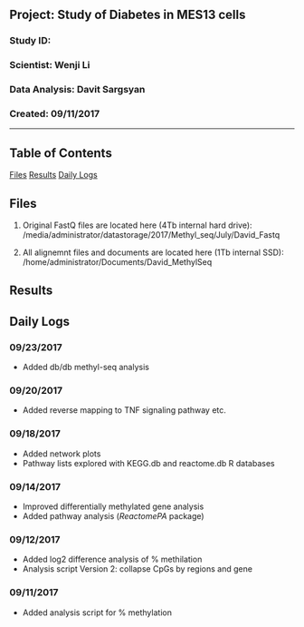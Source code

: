 ##  Project: Study of Diabetes in MES13 cells
### Study ID: 
### Scientist: Wenji Li
### Data Analysis: Davit Sargsyan 
### Created: 09/11/2017 

---    

## Table of Contents
[Files](#files)
[Results](#results) 
[Daily Logs](#logs) 

## Files<a name="files"></a>
1. Original FastQ files are located here (4Tb internal hard drive):    
/media/administrator/datastorage/2017/Methyl_seq/July/David_Fastq   
   
2. All alignemnt files and documents are located here (1Tb internal SSD):    
/home/administrator/Documents/David_MethylSeq

## Results <a name="results"></a>

## Daily Logs<a name="logs"></a>
### 09/23/2017
* Added db/db methyl-seq analysis

### 09/20/2017
* Added reverse mapping to TNF signaling pathway etc.

### 09/18/2017
* Added network plots
* Pathway lists explored with KEGG.db and reactome.db R databases

### 09/14/2017
* Improved differentially methylated gene analysis
* Added pathway analysis (*ReactomePA* package)

### 09/12/2017
* Added log2 difference analysis of % methilation
* Analysis script Version 2: collapse CpGs by regions and gene

### 09/11/2017
* Added analysis script for % methylation
